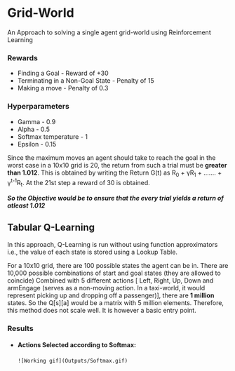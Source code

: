 # Grid-World
An Approach to solving a single agent grid-world using Reinforcement Learning

### Rewards

* Finding a Goal - Reward of +30
* Terminating in a Non-Goal State - Penalty of 15
* Making a move - Penalty of 0.3

### Hyperparameters

* Gamma - 0.9
* Alpha - 0.5
* Softmax temperature - 1
* Epsilon - 0.15

Since the maximum moves an agent should take to reach the goal in the worst case in a 10x10 grid is 20, the return from such a trial must be **greater than 1.012**. 
This is obtained by writing the Return G(t) as R<sub>0</sub> + &gamma;R<sub>1</sub> + ....... + &gamma;<sup>t-1</sup>R<sub>t</sub>. 
At the 21st step a reward of 30 is obtained. 

***So the Objective would be to ensure that the every trial yields a return of atleast 1.012***


## Tabular Q-Learning

In this approach, Q-Learning is run without using function approximators i.e., the value of each state is stored using a Lookup Table.

For a 10x10 grid, there are 100 possible states the agent can be in. There are 10,000 possible combinations of start and goal states (they are allowed to coincide)
Combined with 5 different actions [ Left, Right, Up, Down and armEngage (serves as a non-moving action. In a taxi-world, it would represent picking up and dropping off a passenger)],
there are **1 million** states. So the Q[s][a] would be a matrix with 5 million elements. Therefore, this method does not scale well. It is however a basic entry point.

### Results

  * #### Actions Selected according to Softmax:
		![Working gif](Outputs/Softmax.gif)
      